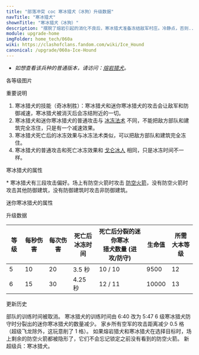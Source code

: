 ```yaml
---
title: "部落冲突 coc 寒冰猎犬（冰狗）升级数据"
navTitle: "寒冰猎犬"
shownTitle: "寒冰猎犬（冰狗）"
description: "摆脱了熔岩引起的消化不良后，寒冰猎犬准备冻结敌军村庄。冷静点，否则......"
module: upgrade-home
imgFolder: home_tech/060a
wiki: https://clashofclans.fandom.com/wiki/Ice_Hound
canonical: /upgrade/060a-Ice-Hound
---
```


- *如想查看该兵种的普通版本，请访问：[熔岩猎犬](/upgrade/0085-Lava-Hound)。*

<UnitInfo :folder="$frontmatter.imgFolder" imgSrc="Ice_Hound.png" :imgAlt="$frontmatter.navTitle" :description="$frontmatter.description" />

<SmallTitle>各等级图片</SmallTitle>

<Panel>
    <UnitImgGroup :folder="$frontmatter.imgFolder">
        <UnitImg imgTitle="所有等级" imgSrc="Ice_Hound5.png" />
        <UnitImg imgTitle="迷你寒冰猎犬" imgSrc="Ice_Pup.png" />
    </UnitImgGroup>
</Panel>

<SmallTitle>重要说明</SmallTitle>

1. 寒冰猎犬的技能（奇冰制胜）：寒冰猎犬和迷你寒冰猎犬的攻击会让敌军和防御减速，寒冰猎犬被消灭后会冻结附近的一切。
2. 寒冰猎犬和迷你寒冰猎犬的普通攻击与 [冰冻法术](/upgrade/0104-Freeze-Spell) 不同，不能把敌方部队和建筑完全冻住，只是有一个减速效果。
3. 寒冰猎犬死亡后的冰冻效果与冰冻法术类似，可以把敌方部队和建筑完全冻住。
4. 寒冰猎犬的普通攻击和死亡冰冻效果和 [戈仑冰人](/upgrade/0087-Ice-Golem) 相同，只是冰冻时间不一样。

<SmallTitle>寒冰猎犬的属性</SmallTitle>

<UnitProperties>
    <UnitProperty pKey="攻击偏好" pValue="防空火箭<sup>*</sup>" />
    <UnitProperty pKey="伤害类型" pValue="单体伤害" />
    <UnitProperty pKey="攻击的目标" pValue="仅地面目标" />
    <UnitProperty pKey="占据人口" pValue="40" />
    <UnitProperty pKey="移动速度" pValue="2.5 格/秒" />
    <UnitProperty pKey="攻击速度" pValue="2 秒/次" />
    <UnitProperty pKey="攻击距离" pValue="0.25 格" />
    <UnitProperty pKey="死亡爆炸半径" pValue="3.5 格" />
    <UnitProperty pKey="攻击后的减速效果" pValue="50% 攻速<br>50% 移速" />
    <UnitProperty pKey="减速持续时间" pValue="2 秒" />
    <UnitProperty pKey="最低熔岩猎犬等级" pValue="5" />
    <UnitProperty pKey="最低大本等级" pValue="12" />
    <UnitProperty pKey="强化费用" pValue="2.5 万黑油" />
    <UnitProperty pKey="强化有效期" pValue="3 天" />
    <UnitProperty pKey="训练时间" pValue="无" trainingSystem="2025" />
</UnitProperties>

\* 寒冰猎犬有三段攻击偏好。场上有防空火箭时攻击 [防空火箭](/upgrade/0304-Air-Defense)，没有防空火箭时攻击其他防御建筑，没有防御建筑时攻击非防御建筑。

<SmallTitle>迷你寒冰猎犬的属性</SmallTitle>

<UnitProperties>
    <UnitProperty pKey="攻击偏好" pValue="无" />
    <UnitProperty pKey="伤害类型" pValue="范围伤害" />
    <UnitProperty pKey="伤害半径" pValue="0.3 格" />
    <UnitProperty pKey="攻击的目标" pValue="地面和空中目标" />
    <UnitProperty pKey="占据人口" pValue="1" />
    <UnitProperty pKey="移动速度" pValue="4 格/秒" />
    <UnitProperty pKey="攻击速度" pValue="1 秒/次" />
    <UnitProperty pKey="攻击距离" pValue="0.4 格" />
    <UnitProperty pKey="每秒伤害" pValue="35" />
    <UnitProperty pKey="每次伤害" pValue="35" />
    <UnitProperty pKey="生命值" pValue="50" />
</UnitProperties>

<SmallTitle>升级数据</SmallTitle>

<UnitTable>

| 等级 | 每秒伤害 | 每次伤害 |死亡后<br>冰冻时间|死亡后分裂的迷你寒冰<br>猎犬数量 (进攻/防守)| 生命值 |所需<br>大本等级|
| ---- |   ----  |   ----  |       ----      |                   ----                  |  ---- |      ----     |
|   5  |    10   |    20   |      3.5 秒     |                 10 / 10                 |  9500 |       12      |
|   6  |    15   |    30   |      4.25 秒    |                 12 / 11                 | 10000 |       13      |
</UnitTable>

<SmallTitle>更新历史</SmallTitle>

<Timeline>
    <TimelineItem date="2025/03/27">
        <TimelineRow>部队的训练时间被取消。</TimelineRow>
    </TimelineItem>
    <TimelineItem date="2025/02/10">
        <TimelineRow>寒冰猎犬的训练时间由 6:40 改为 5:47</TimelineRow>
    </TimelineItem>
    <TimelineItem date="2023/12/12">
        <TimelineRow>6 级寒冰猎犬防守时分裂出的迷你寒冰猎犬的数量减少。</TimelineRow>
    </TimelineItem>
    <TimelineItem date="2022/05/02">
        <TimelineRow>家乡所有空军的攻击距离减少 0.5 格（超级飞龙除外，这玩意削了 1 格）。</TimelineRow>
    </TimelineItem>
    <TimelineItem date="2021/04/12">
        <TimelineRow>如果熔岩猎犬和寒冰猎犬在选择目标时，场上剩余的防空火箭都被隐形了，它们不会忘记锁定之前没有看到的防空火箭。</TimelineRow>
    </TimelineItem>
    <TimelineItem date="2020/12/07">
        <TimelineRow>新超级兵：寒冰猎犬。</TimelineRow>
    </TimelineItem>
    <TimelineItem :historyBottom="true" />
</Timeline>